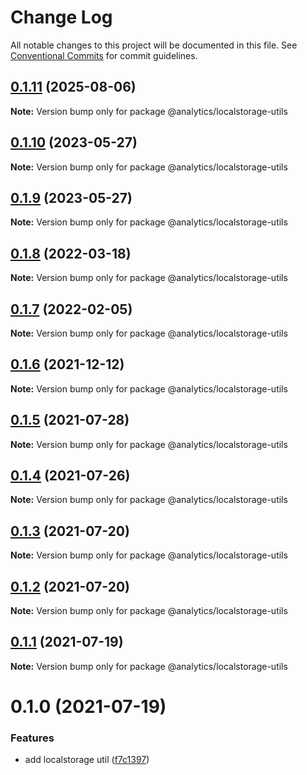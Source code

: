 # Change Log

All notable changes to this project will be documented in this file.
See [Conventional Commits](https://conventionalcommits.org) for commit guidelines.

## [0.1.11](https://github.com/DavidWells/analytics/compare/@analytics/localstorage-utils@0.1.10...@analytics/localstorage-utils@0.1.11) (2025-08-06)

**Note:** Version bump only for package @analytics/localstorage-utils





## [0.1.10](https://github.com/DavidWells/analytics/tree/master/packages/analytics-util-localstorage/compare/@analytics/localstorage-utils@0.1.9...@analytics/localstorage-utils@0.1.10) (2023-05-27)

**Note:** Version bump only for package @analytics/localstorage-utils





## [0.1.9](https://github.com/DavidWells/analytics/tree/master/packages/analytics-util-localstorage/compare/@analytics/localstorage-utils@0.1.8...@analytics/localstorage-utils@0.1.9) (2023-05-27)

**Note:** Version bump only for package @analytics/localstorage-utils





## [0.1.8](https://github.com/DavidWells/analytics/tree/master/packages/analytics-util-localstorage/compare/@analytics/localstorage-utils@0.1.7...@analytics/localstorage-utils@0.1.8) (2022-03-18)

**Note:** Version bump only for package @analytics/localstorage-utils





## [0.1.7](https://github.com/DavidWells/analytics/tree/master/packages/analytics-util-localstorage/compare/@analytics/localstorage-utils@0.1.6...@analytics/localstorage-utils@0.1.7) (2022-02-05)

**Note:** Version bump only for package @analytics/localstorage-utils





## [0.1.6](https://github.com/DavidWells/analytics/tree/master/packages/analytics-util-localstorage/compare/@analytics/localstorage-utils@0.1.5...@analytics/localstorage-utils@0.1.6) (2021-12-12)

**Note:** Version bump only for package @analytics/localstorage-utils





## [0.1.5](https://github.com/DavidWells/analytics/tree/master/packages/analytics-util-localstorage/compare/@analytics/localstorage-utils@0.1.4...@analytics/localstorage-utils@0.1.5) (2021-07-28)

**Note:** Version bump only for package @analytics/localstorage-utils





## [0.1.4](https://github.com/DavidWells/analytics/tree/master/packages/analytics-util-localstorage/compare/@analytics/localstorage-utils@0.1.3...@analytics/localstorage-utils@0.1.4) (2021-07-26)

**Note:** Version bump only for package @analytics/localstorage-utils





## [0.1.3](https://github.com/DavidWells/analytics/tree/master/packages/analytics-util-localstorage/compare/@analytics/localstorage-utils@0.1.2...@analytics/localstorage-utils@0.1.3) (2021-07-20)

**Note:** Version bump only for package @analytics/localstorage-utils





## [0.1.2](https://github.com/DavidWells/analytics/tree/master/packages/analytics-util-localstorage/compare/@analytics/localstorage-utils@0.1.1...@analytics/localstorage-utils@0.1.2) (2021-07-20)

**Note:** Version bump only for package @analytics/localstorage-utils





## [0.1.1](https://github.com/DavidWells/analytics/tree/master/packages/analytics-util-localstorage/compare/@analytics/localstorage-utils@0.1.0...@analytics/localstorage-utils@0.1.1) (2021-07-19)

**Note:** Version bump only for package @analytics/localstorage-utils





# 0.1.0 (2021-07-19)


### Features

* add localstorage util ([f7c1397](https://github.com/DavidWells/analytics/tree/master/packages/analytics-util-localstorage/commit/f7c1397))
